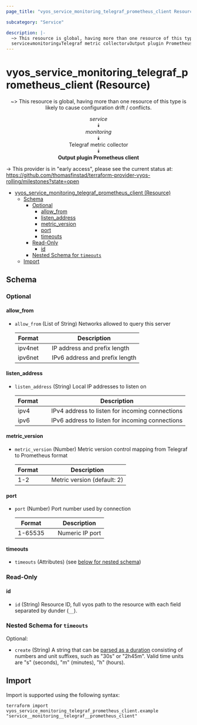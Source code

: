 ```yaml
---
page_title: "vyos_service_monitoring_telegraf_prometheus_client Resource - vyos"

subcategory: "Service"

description: |-
  ~> This resource is global, having more than one resource of this type is likely to cause configuration drift / conflicts.
  service⯯monitoring⯯Telegraf metric collector⯯Output plugin Prometheus client
---
```


# vyos_service_monitoring_telegraf_prometheus_client (Resource)
<center>

~> This resource is global, having more than one resource of this type is likely to cause configuration drift / conflicts.

*service*  
⯯  
*monitoring*  
⯯  
Telegraf metric collector  
⯯  
**Output plugin Prometheus client**


</center>

-> This provider is in "early access", please see the current status at: https://github.com/thomasfinstad/terraform-provider-vyos-rolling/milestones?state=open

<!--TOC-->

- [vyos_service_monitoring_telegraf_prometheus_client (Resource)](#vyos_service_monitoring_telegraf_prometheus_client-resource)
  - [Schema](#schema)
    - [Optional](#optional)
      - [allow_from](#allow_from)
      - [listen_address](#listen_address)
      - [metric_version](#metric_version)
      - [port](#port)
      - [timeouts](#timeouts)
    - [Read-Only](#read-only)
      - [id](#id)
    - [Nested Schema for `timeouts`](#nested-schema-for-timeouts)
  - [Import](#import)

<!--TOC-->

<!-- schema generated by tfplugindocs -->
## Schema

### Optional

#### allow_from
- `allow_from` (List of String) Networks allowed to query this server

    |  Format   &emsp;|  Description                     |
    |-----------|----------------------------------|
    |  ipv4net  &emsp;|  IP address and prefix length    |
    |  ipv6net  &emsp;|  IPv6 address and prefix length  |
#### listen_address
- `listen_address` (String) Local IP addresses to listen on

    |  Format  &emsp;|  Description                                      |
    |----------|---------------------------------------------------|
    |  ipv4    &emsp;|  IPv4 address to listen for incoming connections  |
    |  ipv6    &emsp;|  IPv6 address to listen for incoming connections  |
#### metric_version
- `metric_version` (Number) Metric version control mapping from Telegraf to Prometheus format

    |  Format  &emsp;|  Description                  |
    |----------|-------------------------------|
    |  1-2     &emsp;|  Metric version (default: 2)  |
#### port
- `port` (Number) Port number used by connection

    |  Format   &emsp;|  Description      |
    |-----------|-------------------|
    |  1-65535  &emsp;|  Numeric IP port  |
#### timeouts
- `timeouts` (Attributes) (see [below for nested schema](#nestedatt--timeouts))

### Read-Only

#### id
- `id` (String) Resource ID, full vyos path to the resource with each field separated by dunder (`__`).

<a id="nestedatt--timeouts"></a>
### Nested Schema for `timeouts`

Optional:

- `create` (String) A string that can be [parsed as a duration](https://pkg.go.dev/time#ParseDuration) consisting of numbers and unit suffixes, such as &#34;30s&#34; or &#34;2h45m&#34;. Valid time units are &#34;s&#34; (seconds), &#34;m&#34; (minutes), &#34;h&#34; (hours).

## Import

Import is supported using the following syntax:

```shell
terraform import vyos_service_monitoring_telegraf_prometheus_client.example "service__monitoring__telegraf__prometheus_client"
```

